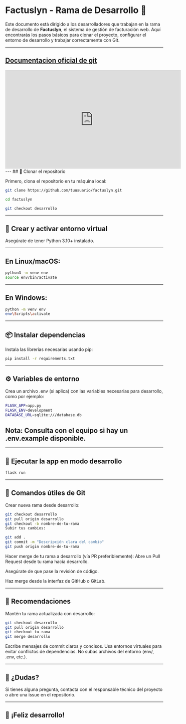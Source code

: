 # Factuslyn - Rama de Desarrollo 🧪

Este documento está dirigido a los desarrolladores que trabajan en la rama de desarrollo de **Factuslyn**, el sistema de gestión de facturación web. Aquí encontrarás los pasos básicos para clonar el proyecto, configurar el entorno de desarrollo y trabajar correctamente con Git.

---
<a href="https://git-scm.com/book/es/v2/Ap%C3%A9ndice-C:-Comandos-de-Git-Seguimiento-B%C3%A1sico">Documentacion oficial de git</a>
---
<iframe width="560" height="315" src="https://www.youtube.com/embed/vlCXdvcgiE0?si=0y3OaaL3Rg7Uh2Io" title="YouTube video player" frameborder="0" allow="accelerometer; autoplay; clipboard-write; encrypted-media; gyroscope; picture-in-picture; web-share" referrerpolicy="strict-origin-when-cross-origin" allowfullscreen></iframe>
---
## 🔁 Clonar el repositorio

Primero, clona el repositorio en tu máquina local:

```bash
git clone https://github.com/tuusuario/factuslyn.git
```
```bash
cd factuslyn
```
```bash
git checkout desarrollo
```
---
## 🐍 Crear y activar entorno virtual
Asegúrate de tener Python 3.10+ instalado.

---
## En Linux/macOS:
```bash
python3 -m venv env
source env/bin/activate
```
---
## En Windows:
```bash
python -m venv env
env\Scripts\activate
```
---
## 📦 Instalar dependencias
Instala las librerías necesarias usando pip:

```bash
pip install -r requirements.txt
```
---

## ⚙️ Variables de entorno
Crea un archivo .env (si aplica) con las variables necesarias para desarrollo, como por ejemplo:

```bash 
FLASK_APP=app.py
FLASK_ENV=development
DATABASE_URL=sqlite:///database.db
```
## Nota: Consulta con el equipo si hay un .env.example disponible.
---
## 🧪 Ejecutar la app en modo desarrollo
```bash
flask run
```
---
## 🧬 Comandos útiles de Git
Crear nueva rama desde desarrollo:
```bash
git checkout desarrollo
git pull origin desarrollo
git checkout -b nombre-de-tu-rama
Subir tus cambios:
```
```bash
git add .
git commit -m "Descripción clara del cambio"
git push origin nombre-de-tu-rama
```
Hacer merge de tu rama a desarrollo (vía PR preferiblemente):
Abre un Pull Request desde tu rama hacia desarrollo.

Asegúrate de que pase la revisión de código.

Haz merge desde la interfaz de GitHub o GitLab.

---
## 📌 Recomendaciones
Mantén tu rama actualizada con desarrollo:

```bash
git checkout desarrollo
git pull origin desarrollo
git checkout tu-rama
git merge desarrollo
```
Escribe mensajes de commit claros y concisos.
Usa entornos virtuales para evitar conflictos de dependencias.
No subas archivos del entorno (env/, .env, etc.).

---
## 🧠 ¿Dudas?
Si tienes alguna pregunta, contacta con el responsable técnico del proyecto o abre una issue en el repositorio.

---
## 🚀 ¡Feliz desarrollo!
